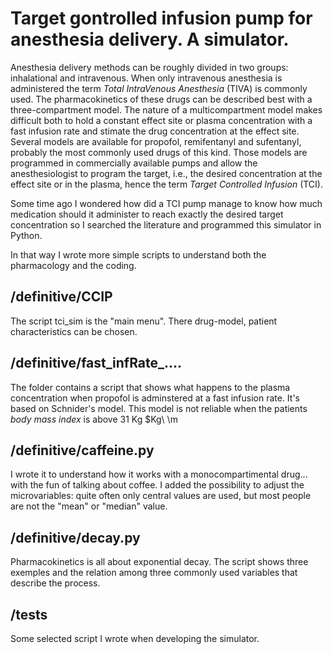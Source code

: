 # Target gontrolled infusion pump for anesthesia delivery. A simulator.

Anesthesia delivery methods can be roughly divided in two groups: inhalational and intravenous.
When only intravenous anesthesia is administered the term *Total IntraVenous Anesthesia* (TIVA) is commonly used.
The pharmacokinetics of these drugs can be described best with a three-compartment model. 
The nature of a multicompartment model makes difficult both to hold a constant effect site or plasma concentration with a fast
infusion rate and stimate the drug concentration at the effect site. 
Several models are available for propofol, remifentanyl and sufentanyl, probably the most commonly used drugs of this kind. 
Those models are programmed in commercially available pumps and allow the anesthesiologist to program the target, i.e., the desired concentration at
the effect site or in the plasma, hence the term *Target Controlled Infusion* (TCI).

Some time ago I wondered how did a TCI pump manage to know how much medication should it administer to reach exactly the desired target concentration so
I searched the literature and programmed this simulator in Python.

In that way I wrote more simple scripts to understand both the pharmacology and the coding. 

## /definitive/CCIP 
The script tci_sim is the "main menu". There drug-model, patient characteristics can be chosen. 

## /definitive/fast_infRate_....
The folder contains a script that shows what happens to the plasma concentration when propofol is adminstered at a fast infusion rate.
It's based on Schnider's model. This model is not reliable when the patients *body mass index* is above 31 Kg $Kg\ \m

## /definitive/caffeine.py
I wrote it to understand how it works with a monocompartimental drug... with the fun of talking about coffee. 
I added the possibility to adjust the microvariables: quite often only central values are used, but most people are not the "mean" or "median" value.

## /definitive/decay.py
Pharmacokinetics is all about exponential decay. 
The script shows three exemples and the relation among three commonly used variables that describe the process.

## /tests
Some selected script I wrote when developing the simulator.
